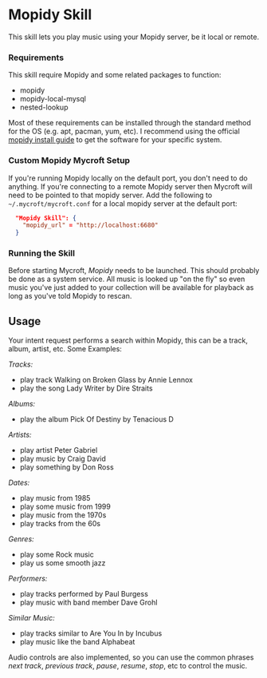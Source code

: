 Mopidy Skill
=====================

This skill lets you play music using your Mopidy server, be it local or remote.

### Requirements

This skill require Mopidy and some related packages to function:

- mopidy
- mopidy-local-mysql
- nested-lookup

Most of these requirements can be installed through the standard method for the OS (e.g. apt, pacman, yum, etc). I recommend using the official [mopidy install guide](https://docs.mopidy.com/en/latest/installation/) to get the software for your specific system.

### Custom Mopidy Mycroft Setup

If you're running Mopidy locally on the default port, you don't need to do anything. If you're connecting to a remote Mopidy server then Mycroft will need to be pointed to that mopidy server. Add the following to `~/.mycroft/mycroft.conf` for a local mopidy server at the default port:

```json
  "Mopidy Skill": {
    "mopidy_url" = "http://localhost:6680"
  }
```

### Running the Skill

Before starting Mycroft, *Mopidy* needs to be launched. This should probably be done as a system service.
All music is looked up "on the fly" so even music you've just added to your collection will be available for playback as long as you've told Mopidy to rescan.

## Usage

Your intent request performs a search within Mopidy, this can be a track, album, artist, etc. Some Examples:

*Tracks:*
- play track Walking on Broken Glass by Annie Lennox
- play the song Lady Writer by Dire Straits

*Albums:*
- play the album Pick Of Destiny by Tenacious D

*Artists:*
- play artist Peter Gabriel
- play music by Craig David
- play something by Don Ross

*Dates:*
- play music from 1985
- play some music from 1999
- play music from the 1970s
- play tracks from the 60s

*Genres:*
- play some Rock music
- play us some smooth jazz

*Performers:*
- play tracks performed by Paul Burgess
- play music with band member Dave Grohl

*Similar Music:*
- play tracks similar to Are You In by Incubus
- play music like the band Alphabeat

Audio controls are also implemented, so you can use the common phrases *next track*, *previous track*, *pause*, *resume*, *stop*, etc to control the music.
